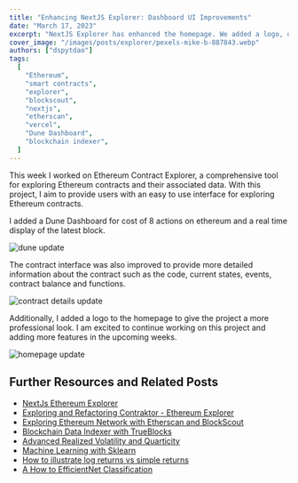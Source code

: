 ```yaml
---
title: "Enhancing NextJS Explorer: Dashboard UI Improvements"
date: "March 17, 2023"
excerpt: "NextJS Explorer has enhanced the homepage. We added a logo, dune dashboard to track real time ethereum transactions costs for different actions."
cover_image: "/images/posts/explorer/pexels-mike-b-887843.webp"
authors: ["dspytdao"]
tags:
  [
    "Ethereum",
    "smart contracts",
    "explorer",
    "blockscout",
    "nextjs",
    "etherscan",
    "vercel",
    "Dune Dashboard",
    "blockchain indexer",
  ]
---
```


This week I worked on Ethereum Contract Explorer, a comprehensive tool for exploring Ethereum contracts and their associated data. With this project, I aim to provide users with an easy to use interface for exploring Ethereum contracts.

I added a Dune Dashboard for cost of 8 actions on ethereum and a real time display of the latest block.

![dune update](/images/posts/explorer/dune6.webp)

The contract interface was also improved to provide more detailed information about the contract such as the code, current states, events, contract balance and functions.

![contract details update](/images/posts/explorer/contract6.webp)

Additionally, I added a logo to the homepage to give the project a more professional look. I am excited to continue working on this project and adding more features in the upcoming weeks.

![homepage update](/images/posts/explorer/home6.webp)

## Further Resources and Related Posts

- [NextJs Ethereum Explorer](https://github.com/Pfed-prog/NextJsExplorer)
- [Exploring and Refactoring Contraktor - Ethereum Explorer](https://dspyt.com/refactoring-contraktor)
- [Exploring Ethereum Network with Etherscan and BlockScout](https://dspyt.com/exploring-ethereum)
- [Blockchain Data Indexer with TrueBlocks](https://dspyt.com/blockchain-data-indexer-with-trueblocks)
- [Advanced Realized Volatility and Quarticity](https://dspyt.com/advanced-realized-volatility-and-quarticity)
- [Machine Learning with Sklearn](https://dspyt.com/machine-learning-time-series-temperature-data-modeling)
- [How to illustrate log returns vs simple returns](https://dspyt.com/simple-returns-log-return-and-volatility-simple-introduction)
- [A How to EfficientNet Classification](https://dspyt.com/efficientnet-classification)
